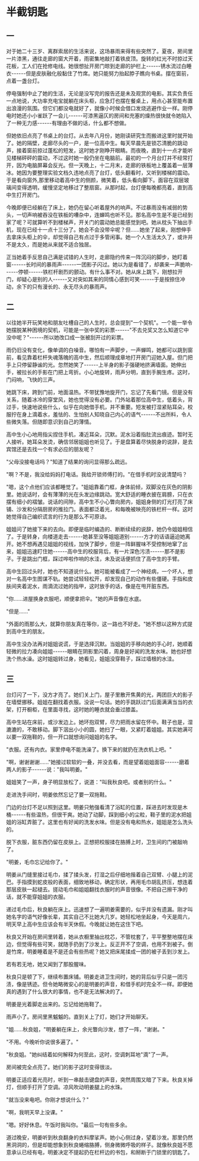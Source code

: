# 半截钥匙

## 一

对于她二十三岁、离群索居的生活来说，这场暴雨来得有些突然了。夏夜，房间里一片漆黑，通往走廊的窗大开着，雨密集地敲打着铁皮顶。旋转的红光不时掠过天花板，工人们在抢修电线。她很想扯开房门晾到走廊的护栏上------锈水流过白睡衣------但是皮肤融化般黏住了竹席。她只能努力抬起脖子瞧向书桌。摆在窗前，点着一盏台灯。

停电强制中止了她的生活，无论是没写完的报告还是未及观赏的电影。其实负责任一点地说，大功率充电宝就躺在床头柜，应急灯也摆在餐桌上，用点心甚至能布置出浪漫的氛围。但它们都没电就好了，就像小时候会借口发烧逃避作业一样。刚停电时她还小小雀跃了一会儿------可漆黑逼仄的房间和充塞的燥热很快就令她陷入了一种无力感------有理由不做的话，什么都不想做。

但她依旧点亮了书桌上的台灯。从去年八月份，她刚读研究生而搬进这里时就开始了。她的隔壁，走廊尽头的一户，是一位高中生。每天早晨先是锁芯清脆的跳动声，接着窗前掠过蓬松的短发，这时她才刚睁开眼睛。而夜晚，直到十一点才能听见楼梯砰砰的震动，不过这时她一般仍坐在电脑前。最初的一个月台灯并不经常打开，因为电脑屏幕会反光。但一天晚上，十二月末，走廊的铁板地上覆盖着一层薄冰。她因为要整理实验文档久违地点亮了台灯，低头翻看时，又听到楼梯的震动。于是看向窗外,那里移动着高中生的侧颜，微笑着，低头看向脚下。面容在双层玻璃间变得透明，缓慢坚定地移过了整扇窗。从那时起，台灯便每晚都亮着，直到高中生打开房门。

今晚即便已经躺在了床上，她仍在留心听着屋外的响声。不过暴雨没有减弱的势头，一切声响被吞没在铁板的嘈杂中，连蝉鸣也听不见。那名高中生是不是已经到家了呢？可就算听不到楼梯声，开关门的震动她总能感觉到吧。她从枕头下抽出手机，现在已经十一点十三分了。她会不会没带伞呢？但......她坐了起来，刚想伸手去拿床头柜上的伞，却觉得自己有点过于多管闲事。她一个人生活太久了，或许并不是太久，而是她从来就不适合独居。

正当她着手反思自己满是试错的人生时，走廊隐约传来一阵沉闷的脚步，她盯着窗------长时间的暴雨声------一团影子闪过。她以为是看错了，却袭来一声脆响------停顿------铁栏杆剧烈的颤动。有什么事不对。她从床上跳下，刚想拉开门，却疑心是别的人------又对突如其来的同情心感到可笑------于是按捺住冲动，余下的只有漫长的、永无尽头的暴雨声。

## 二

以往她半开玩笑地和朋友吐槽自己的人生时，总会提到"一个契机"。一个能一举令她摆脱某种困境的契机，可能是一张中奖的彩票------"不去兑奖又怎么知道它中没中呢？"------所以她改口成一张被刮开过的彩票。

雨仍旧没有变化，像单调的白噪音。哪怕有一声脚步，一声蝉鸣，她都可以跳到窗前，看见靠着栏杆失魂落魄的高中生，然后顺理成章地打开房门迎她入屋。但门把手上只停留静谧的光。忽然她笑了------上半身的影子强硬地挤满墙面。她伸出手，被拉长的手影在门把上弯折。小心地旋转，雨声分明，直到手腕生疼。这时，门闷响，飞快的三声。

她跳下床，跨到门前，地面温热。不带犹豫地旋开门，忘记了先看门镜。但是没有关系，随着冰冷的穿堂风，她也觉得没有必要。门外站着那位高中生，低着头，背过手，快速地说些什么，似乎在向她借手机，并不重要。短发被打湿紧贴耳朵，校服拧在身上滴着水，羞怯的、生怕别人知晓自己内心的语气------不出所料，令人些微失落。但随即意识到自己的薄情。

高中生小心地用指尖捏住手机，凑近耳朵，沉默。泥水沿着指肚流出痕迹。暂时无人接听。她耳朵发烫，确信邻居姐姐也听见了。于是盘算着尽快脱身的说辞，是去宾馆还是去找一个有求必应的朋友呢？

"父母没接电话吗？"知道了结果的询问显得那么疏远。

"啊？不是，我没给妈妈打电话。我给开锁师傅打的。"在借手机时没说清楚吗？

"嗯，这个点他们应该都睡觉了。"姐姐靠着门框，身体前倾，双脚没在灰色的阴影里。她说话时，会有薄薄的光在头发边缘跳动。宽大舒适的睡衣披在肩膀，只在衣摆有细小的褶皱。说话的间隙，高中生不小心瞥向房内，姐姐身侧的灯光打亮了床铺、沙发和分隔厨房的推拉门。表面都泛着光，和每晚被映亮的铁栏杆一样。这时她觉得自己编织谎言的行为是那么不可原谅。

姐姐问了她接下来的去向。即便是临时编造的、断断续续的说辞，她仍令姐姐相信了。于是转身，向楼道走去------她甚至没等姐姐道别------方才的话语逼迫她离开。她不想再遇见姐姐的视线，加快了脚步，但是一阵鲜腥味不受控制地窜了出来，姐姐迅速盯住她------高中生的校服背后，有一片深色污渍------那不是影子。于是跳出门框，踩过哗啦作响的水洼，未及说话便抓住了高中生的手臂。

高中生回过头时，她也不知道说什么。她可能被看成了一个神经病，一个坏人，想对一名高中生图谋不轨。她尝试轻轻松开，却发现自己的动作有些僵硬。手指和皮肤间夹着泥水，雨滴流过她的指甲，这时放手的话，像是在甩开脏东西。

"你......进屋换身衣服吧，顺便拿把伞。"她的声音像在水底。

"但是......"

"外面的雨那么大，就算你朋友真在等你，这一路也不好走。"她不想以这种方式提到高中生的朋友。

高中生没办法再对姐姐说谎，于是选择沉默。当姐姐的手移向她的手心时，她顺着轻微的拉力凑向姐姐------眼睛在阴影里闪着，周身是好闻的洗发水味。她也好想洗个热水澡。这时姐姐转过身，她看见，姐姐没穿鞋子，踩过墙根的水洼。

## 三

台灯闪了一下，没方才亮了。她们关上门，屋子里散开焦黄的光，两团巨大的影子在墙壁挪移。姐姐在翻找着衣服。没说一句话。她的手跳跃过门后面满满当当的衣架，打开橱柜，在里面寻找，这时她的睡衣就会垂过膝盖。

高中生站在床前，或沙发边上。她环抱双臂，尽力把雨水留在怀中。鞋子也是，湿漉漉的，不敢移动。脚下洇出小小的圆，她扫了一眼，又紧盯着姐姐。其实她满可以要一双拖鞋的，但一开口就想询问姐姐的名字。

"衣服。还有内衣。家里停电不能洗澡了。换下来的就扔在洗衣机上吧。"

"啊，谢谢谢谢......"她接过软软的一叠，并没去看，而是望着姐姐面容------磨着两人的影子------说："我叫明姜。"

姐姐笑了一声，身子明显放松了，说道："叫我秋良吧。或者别的什么。"

走进洗手间时，明姜依然忘记了要一双拖鞋。

门边的台灯不足以照到这里。明姜只勉强看清了浴缸的位置，踩进去时发现是木桶------有些温热，但很干爽。她动了动脚，踩到细小的尘粒，鞋子里的泥水把姐姐的浴缸弄脏了。这里也有好闻的洗发水味。但是没有电和热水，姐姐是怎么洗头的。

脱下衣服，脏东西仍留在皮肤上。正想把校服揉在胳膊上时，卫生间的门被敲响了。

"明姜，毛巾忘记给你了。"

明姜从门缝里接过毛巾，揉了揉头发，打湿之后仔细地揩着自己双臂、小腿上的泥巴。手指摸到蛇皮般的表面，细致地移动，确定形状，再用毛巾胡乱挤压，想连着那层皮肤一起褪去。搓动毛巾和姐姐翻找衣服时的声音很像。不把自己擦干净的话，就不能穿姐姐的衣服。

递过毛巾后，秋良躺在床上。迅速想了一遍明姜需要的，似乎并没有遗漏。刚才叫她名字的语气好像长辈，其实自己不比她大几岁。她轻松地坐起身，今天是周六，明天早上高中生应该会有半天休假。今晚就让她在这住下吧。

秋良又开始在房间里转着，她从衣橱里抽出枕芯，不管枕套了，平平整整地摆在床边，但觉得有些可笑，就随手扔到了沙发上。反正开不了空调，也用不到被子。倒是竹席，明姜睡着是不是还会有些热呢？她又把床尾揉成一团的被子丢到沙发上。

若有若无地，她又闻到了那股腥味。

秋良只是顿了下，继续布置床铺。明姜走进卫生间时，她的背后似乎只是一团污渍，像是锈迹。但令她略微安心的是明姜的声音，和借手机时完全不一样。即便她真的遇到了什么很大的事情，也不是无法解决的了。

明姜是光着脚走出来的。忘记给她拖鞋了。

雨声小了。房间里黑魆魆的。直到关上了灯，她们才开始聊天。

"姐......秋良姐，"明姜躺在床上，余光瞥向沙发，想了一阵，"谢谢。"

"不用。今晚听你说很多遍了。"

"秋良姐。"她纠结着如何解释为何至此，这时，空调刺耳地"滴"了一声。

房间被完全点亮了。她们的影子这时变得很淡。

明姜正适应着光亮时，听到一串敲击键盘的声音，突然周围又暗了下来。秋良关掉灯，但顺手打开了空调。凉风吹动明姜腿上的水珠。

"就当没来电吧。你刚才想说什么？"

"啊，我明天早上没课。"

"嗯。好好休息。午饭时我叫你。"最后一句有些多余。

道过晚安，明姜听到秋良翻身的衣料摩挲声。她小心侧过身，望着沙发。那里仍然黑洞洞的，但是却能想象到秋良蜷缩胳膊，侧身微微呼吸的样子。就像秋良姐不愿意承认已经有电，明姜决定不提起扔在栏杆边的书包，和掰断于门锁里的钥匙了。
